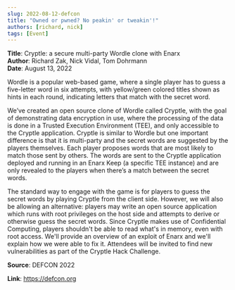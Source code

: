 ```yaml
---
slug: 2022-08-12-defcon
title: "Owned or pwned? No peakin' or tweakin'!"  
authors: [richard, nick]
tags: [Event]
---
```


**Title**: Cryptle: a secure multi-party Wordle clone with Enarx    
**Author**: Richard Zak, Nick Vidal, Tom Dohrmann   
**Date**: August 13, 2022   

Wordle is a popular web-based game, where a single player has to guess a five-letter word in six attempts, with yellow/green colored titles shown as hints in each round, indicating letters that match with the secret word.

We’ve created an open source clone of Wordle called Cryptle, with the goal of demonstrating data encryption in use, where the processing of the data is done in a Trusted Execution Environment (TEE), and only accessible to the Cryptle application.
Cryptle is similar to Wordle but one important difference is that it is multi-party and the secret words are suggested by the players themselves. Each player proposes words that are most likely to match those sent by others. The words are sent to the Cryptle application deployed and running in an Enarx Keep (a specific TEE instance) and are only revealed to the players when there’s a match between the secret words.

The standard way to engage with the game is for players to guess the secret words by playing Cryptle from the client side. However, we will also be allowing an alternative: players may write an open source application which runs with root privileges on the host side and attempts to derive or otherwise guess the secret words. Since Cryptle makes use of Confidential Computing, players shouldn't be able to read what's in memory, even with root access.
We'll provide an overview of an exploit of Enarx and we'll explain how we were able to fix it. Attendees will be invited to find new vulnerabilities as part of the Cryptle Hack Challenge.


**Source**: DEFCON 2022

**Link**: https://defcon.org